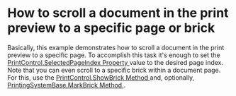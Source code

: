 # How to scroll a document in the print preview to a specific page or brick


<p>Basically, this example demonstrates how to scroll a document in the print preview to a specific page. To accomplish this task it's enough to set the <a href="http://documentation.devexpress.com/#WindowsForms/DevExpressXtraPrintingControlPrintControl_SelectedPageIndextopic">PrintControl.SelectedPageIndex Property </a> value to the desired page index. Note that you can even scroll to a specific brick within a document page. For this, use the <a href="http://documentation.devexpress.com/#WindowsForms/DevExpressXtraPrintingControlPrintControl_ShowBricktopic">PrintControl.ShowBrick Method </a> and, optionally, <a href="http://documentation.devexpress.com/#CoreLibraries/DevExpressXtraPrintingPrintingSystemBase_MarkBricktopic">PrintingSystemBase.MarkBrick Method </a>.</p>

<br/>


